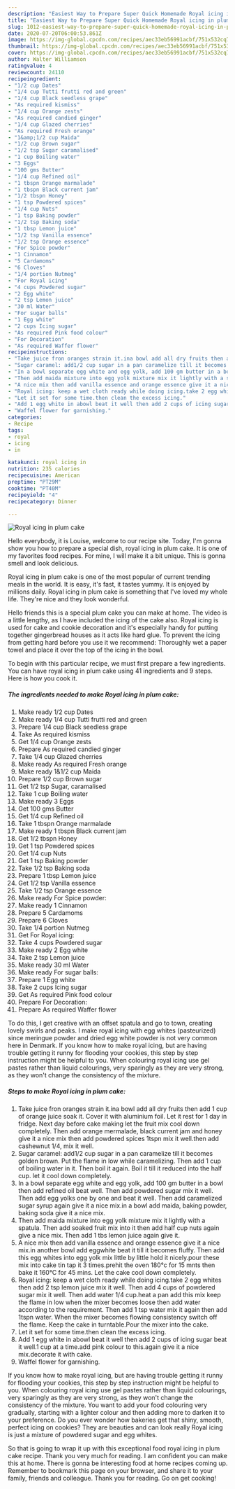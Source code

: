 ```yaml
---
description: "Easiest Way to Prepare Super Quick Homemade Royal icing in plum cake"
title: "Easiest Way to Prepare Super Quick Homemade Royal icing in plum cake"
slug: 1012-easiest-way-to-prepare-super-quick-homemade-royal-icing-in-plum-cake
date: 2020-07-20T06:00:53.861Z
image: https://img-global.cpcdn.com/recipes/aec33eb56991acbf/751x532cq70/royal-icing-in-plum-cake-recipe-main-photo.jpg
thumbnail: https://img-global.cpcdn.com/recipes/aec33eb56991acbf/751x532cq70/royal-icing-in-plum-cake-recipe-main-photo.jpg
cover: https://img-global.cpcdn.com/recipes/aec33eb56991acbf/751x532cq70/royal-icing-in-plum-cake-recipe-main-photo.jpg
author: Walter Williamson
ratingvalue: 4
reviewcount: 24110
recipeingredient:
- "1/2 cup Dates"
- "1/4 cup Tutti frutti red and green"
- "1/4 cup Black seedless grape"
- "As required kismiss"
- "1/4 cup Orange zests"
- "As required candied ginger"
- "1/4 cup Glazed cherries"
- "As required Fresh orange"
- "1&amp;1/2 cup Maida"
- "1/2 cup Brown sugar"
- "1/2 tsp Sugar caramalised"
- "1 cup Boiling water"
- "3 Eggs"
- "100 gms Butter"
- "1/4 cup Refined oil"
- "1 tbspn Orange marmalade"
- "1 tbspn Black current jam"
- "1/2 tbspn Honey"
- "1 tsp Powdered spices"
- "1/4 cup Nuts"
- "1 tsp Baking powder"
- "1/2 tsp Baking soda"
- "1 tbsp Lemon juice"
- "1/2 tsp Vanilla essence"
- "1/2 tsp Orange essence"
- "For Spice powder"
- "1 Cinnamon"
- "5 Cardamoms"
- "6 Cloves"
- "1/4 portion Nutmeg"
- "For Royal icing"
- "4 cups Powdered sugar"
- "2 Egg white"
- "2 tsp Lemon juice"
- "30 ml Water"
- "For sugar balls"
- "1 Egg white"
- "2 cups Icing sugar"
- "As required Pink food colour"
- "For Decoration"
- "As required Waffer flower"
recipeinstructions:
- "Take juice fron oranges strain it.ina bowl add all dry fruits then add 1 cup of orange juice soak it. Cover it with aluminium foil. Let it rest for 1 day in fridge. Next day before cake making let the fruit mix cool down completely. Then add orange mermalade, black current jam and honey give it a nice mix then add powdered spices 1tspn mix it well.then add cashewnut 1/4, mix it well."
- "Sugar caramel: add1/2 cup sugar in a pan caramelize till it becomes golden brown. Put the flame in low while caramelizing. Then add 1 cup of boiling water in it. Then boil it again. Boil it till it reduced into the half cup. let it cool down completely."
- "In a bowl separate egg white and egg yolk, add 100 gm butter in a bowl then add refined oil beat well. Then add powdered sugar mix it well. Then add egg yolks one by one and beat it well. Then add caramelized sugar syrup again give it a nice mix.in a bowl add maida, baking powder, baking soda give it a nice mix."
- "Then add maida mixture into egg yolk mixture mix it lightly with a spatula. Then add soaked fruit mix into it then add half cup nuts again give a nice mix. Then add 1 tbs lemon juice again give it."
- "A nice mix then add vanilla essence and orange essence give it a nice mix.in another bowl add eggwhite beat it till it becomes fluffy. Then add this egg whites into egg yolk mix little by little hold it nicely.pour these mix into cake tin tap it 3 times.prehit the oven 180°c for 15 mnts then bake it 160°C for 45 mins. Let the cake cool down completely."
- "Royal icing: keep a wet cloth ready while doing icing.take 2 egg whites then add 2 tsp lemon juice mix it well. Then add 4 cups of powdered sugar mix it well. Then add water 1/4 cup.heat a pan add this mix keep the flame in low when the mixer becomes loose then add water according to the requirement. Then add 1 tsp water mix it again then add 1tspn water. When the mixer becomes flowing consistency switch off the flame. Keep the cake in turntable.Pour the mixer into the cake."
- "Let it set for some time.then clean the excess icing."
- "Add 1 egg white in abowl beat it well then add 2 cups of icing sugar beat it well.1 cup at a time.add pink colour to this.again give it a nice mix.decorate it with cake."
- "Waffel flower for garnishing."
categories:
- Recipe
tags:
- royal
- icing
- in

katakunci: royal icing in 
nutrition: 235 calories
recipecuisine: American
preptime: "PT29M"
cooktime: "PT40M"
recipeyield: "4"
recipecategory: Dinner

---
```



![Royal icing in plum cake](https://img-global.cpcdn.com/recipes/aec33eb56991acbf/751x532cq70/royal-icing-in-plum-cake-recipe-main-photo.jpg)

Hello everybody, it is Louise, welcome to our recipe site. Today, I'm gonna show you how to prepare a special dish, royal icing in plum cake. It is one of my favorites food recipes. For mine, I will make it a bit unique. This is gonna smell and look delicious.

Royal icing in plum cake is one of the most popular of current trending meals in the world. It is easy, it's fast, it tastes yummy. It is enjoyed by millions daily. Royal icing in plum cake is something that I've loved my whole life. They're nice and they look wonderful.

Hello friends this is a special plum cake you can make at home. The video is a little lengthy, as I have included the icing of the cake also. Royal icing is used for cake and cookie decoration and it&#39;s especially handy for putting together gingerbread houses as it acts like hard glue. To prevent the icing from getting hard before you use it we recommend: Thoroughly wet a paper towel and place it over the top of the icing in the bowl.


To begin with this particular recipe, we must first prepare a few ingredients. You can have royal icing in plum cake using 41 ingredients and 9 steps. Here is how you cook it.

<!--inarticleads1-->

##### The ingredients needed to make Royal icing in plum cake:

1. Make ready 1/2 cup Dates
1. Make ready 1/4 cup Tutti frutti red and green
1. Prepare 1/4 cup Black seedless grape
1. Take As required kismiss
1. Get 1/4 cup Orange zests
1. Prepare As required candied ginger
1. Take 1/4 cup Glazed cherries
1. Make ready As required Fresh orange
1. Make ready 1&amp;1/2 cup Maida
1. Prepare 1/2 cup Brown sugar
1. Get 1/2 tsp Sugar, caramalised
1. Take 1 cup Boiling water
1. Make ready 3 Eggs
1. Get 100 gms Butter
1. Get 1/4 cup Refined oil
1. Take 1 tbspn Orange marmalade
1. Make ready 1 tbspn Black current jam
1. Get 1/2 tbspn Honey
1. Get 1 tsp Powdered spices
1. Get 1/4 cup Nuts
1. Get 1 tsp Baking powder
1. Take 1/2 tsp Baking soda
1. Prepare 1 tbsp Lemon juice
1. Get 1/2 tsp Vanilla essence
1. Take 1/2 tsp Orange essence
1. Make ready For Spice powder:
1. Make ready 1 Cinnamon
1. Prepare 5 Cardamoms
1. Prepare 6 Cloves
1. Take 1/4 portion Nutmeg
1. Get For Royal icing:
1. Take 4 cups Powdered sugar
1. Make ready 2 Egg white
1. Take 2 tsp Lemon juice
1. Make ready 30 ml Water
1. Make ready For sugar balls:
1. Prepare 1 Egg white
1. Take 2 cups Icing sugar
1. Get As required Pink food colour
1. Prepare For Decoration:
1. Prepare As required Waffer flower


To do this, I get creative with an offset spatula and go to town, creating lovely swirls and peaks. I make royal icing with egg whites (pasteurized) since meringue powder and dried egg white powder is not very common here in Denmark. If you know how to make royal icing, but are having trouble getting it runny for flooding your cookies, this step by step instruction might be helpful to you. When colouring royal icing use gel pastes rather than liquid colourings, very sparingly as they are very strong, as they won&#39;t change the consistency of the mixture. 

<!--inarticleads2-->

##### Steps to make Royal icing in plum cake:

1. Take juice fron oranges strain it.ina bowl add all dry fruits then add 1 cup of orange juice soak it. Cover it with aluminium foil. Let it rest for 1 day in fridge. Next day before cake making let the fruit mix cool down completely. Then add orange mermalade, black current jam and honey give it a nice mix then add powdered spices 1tspn mix it well.then add cashewnut 1/4, mix it well.
1. Sugar caramel: add1/2 cup sugar in a pan caramelize till it becomes golden brown. Put the flame in low while caramelizing. Then add 1 cup of boiling water in it. Then boil it again. Boil it till it reduced into the half cup. let it cool down completely.
1. In a bowl separate egg white and egg yolk, add 100 gm butter in a bowl then add refined oil beat well. Then add powdered sugar mix it well. Then add egg yolks one by one and beat it well. Then add caramelized sugar syrup again give it a nice mix.in a bowl add maida, baking powder, baking soda give it a nice mix.
1. Then add maida mixture into egg yolk mixture mix it lightly with a spatula. Then add soaked fruit mix into it then add half cup nuts again give a nice mix. Then add 1 tbs lemon juice again give it.
1. A nice mix then add vanilla essence and orange essence give it a nice mix.in another bowl add eggwhite beat it till it becomes fluffy. Then add this egg whites into egg yolk mix little by little hold it nicely.pour these mix into cake tin tap it 3 times.prehit the oven 180°c for 15 mnts then bake it 160°C for 45 mins. Let the cake cool down completely.
1. Royal icing: keep a wet cloth ready while doing icing.take 2 egg whites then add 2 tsp lemon juice mix it well. Then add 4 cups of powdered sugar mix it well. Then add water 1/4 cup.heat a pan add this mix keep the flame in low when the mixer becomes loose then add water according to the requirement. Then add 1 tsp water mix it again then add 1tspn water. When the mixer becomes flowing consistency switch off the flame. Keep the cake in turntable.Pour the mixer into the cake.
1. Let it set for some time.then clean the excess icing.
1. Add 1 egg white in abowl beat it well then add 2 cups of icing sugar beat it well.1 cup at a time.add pink colour to this.again give it a nice mix.decorate it with cake.
1. Waffel flower for garnishing.


If you know how to make royal icing, but are having trouble getting it runny for flooding your cookies, this step by step instruction might be helpful to you. When colouring royal icing use gel pastes rather than liquid colourings, very sparingly as they are very strong, as they won&#39;t change the consistency of the mixture. You want to add your food colouring very gradually, starting with a lighter colour and then adding more to darken it to your preference. Do you ever wonder how bakeries get that shiny, smooth, perfect icing on cookies? They are beauties and can look really Royal icing is just a mixture of powdered sugar and egg whites. 

So that is going to wrap it up with this exceptional food royal icing in plum cake recipe. Thank you very much for reading. I am confident you can make this at home. There is gonna be interesting food at home recipes coming up. Remember to bookmark this page on your browser, and share it to your family, friends and colleague. Thank you for reading. Go on get cooking!
